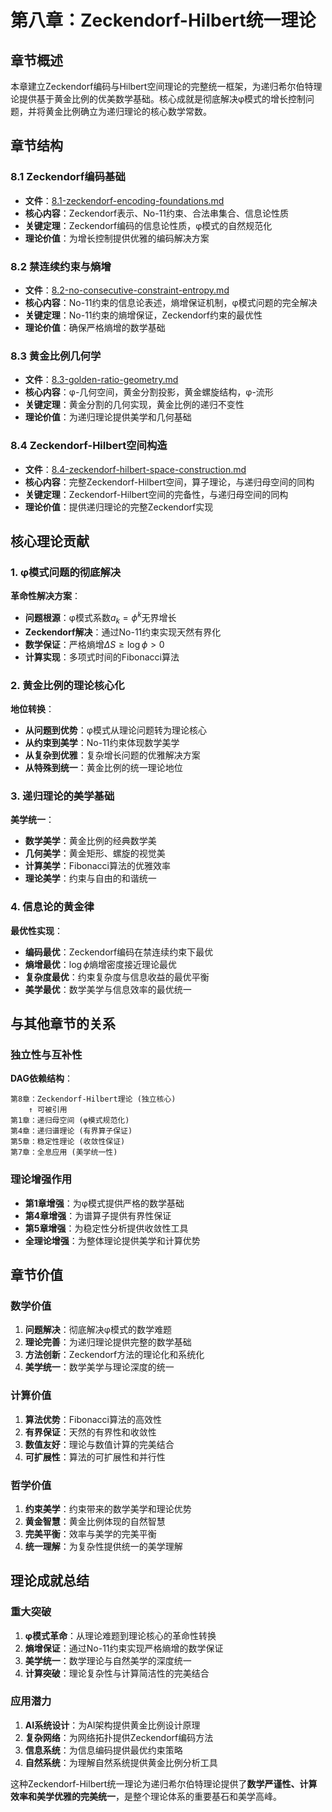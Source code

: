 # 第八章：Zeckendorf-Hilbert统一理论

## 章节概述

本章建立Zeckendorf编码与Hilbert空间理论的完整统一框架，为递归希尔伯特理论提供基于黄金比例的优美数学基础。核心成就是彻底解决φ模式的增长控制问题，并将黄金比例确立为递归理论的核心数学常数。

## 章节结构

### 8.1 Zeckendorf编码基础
- **文件**：[8.1-zeckendorf-encoding-foundations.md](./8.1-zeckendorf-encoding-foundations.md)
- **核心内容**：Zeckendorf表示、No-11约束、合法串集合、信息论性质
- **关键定理**：Zeckendorf编码的信息论性质，φ模式的自然规范化
- **理论价值**：为增长控制提供优雅的编码解决方案

### 8.2 禁连续约束与熵增
- **文件**：[8.2-no-consecutive-constraint-entropy.md](./8.2-no-consecutive-constraint-entropy.md)
- **核心内容**：No-11约束的信息论表述，熵增保证机制，φ模式问题的完全解决
- **关键定理**：No-11约束的熵增保证，Zeckendorf约束的最优性
- **理论价值**：确保严格熵增的数学基础

### 8.3 黄金比例几何学
- **文件**：[8.3-golden-ratio-geometry.md](./8.3-golden-ratio-geometry.md)
- **核心内容**：φ-几何空间，黄金分割投影，黄金螺旋结构，φ-流形
- **关键定理**：黄金分割的几何实现，黄金比例的递归不变性
- **理论价值**：为递归理论提供美学和几何基础

### 8.4 Zeckendorf-Hilbert空间构造
- **文件**：[8.4-zeckendorf-hilbert-space-construction.md](./8.4-zeckendorf-hilbert-space-construction.md)
- **核心内容**：完整Zeckendorf-Hilbert空间，算子理论，与递归母空间的同构
- **关键定理**：Zeckendorf-Hilbert空间的完备性，与递归母空间的同构
- **理论价值**：提供递归理论的完整Zeckendorf实现

## 核心理论贡献

### 1. φ模式问题的彻底解决
**革命性解决方案**：
- **问题根源**：φ模式系数$a_k = \phi^k$无界增长
- **Zeckendorf解决**：通过No-11约束实现天然有界化
- **数学保证**：严格熵增$\Delta S \geq \log \phi > 0$
- **计算实现**：多项式时间的Fibonacci算法

### 2. 黄金比例的理论核心化
**地位转换**：
- **从问题到优势**：φ模式从理论问题转为理论核心
- **从约束到美学**：No-11约束体现数学美学
- **从复杂到优雅**：复杂增长问题的优雅解决方案
- **从特殊到统一**：黄金比例的统一理论地位

### 3. 递归理论的美学基础
**美学统一**：
- **数学美学**：黄金比例的经典数学美
- **几何美学**：黄金矩形、螺旋的视觉美
- **计算美学**：Fibonacci算法的优雅效率
- **理论美学**：约束与自由的和谐统一

### 4. 信息论的黄金律
**最优性实现**：
- **编码最优**：Zeckendorf编码在禁连续约束下最优
- **熵增最优**：$\log \phi$熵增密度接近理论最优
- **复杂度最优**：约束复杂度与信息收益的最优平衡
- **美学最优**：数学美学与信息效率的最优统一

## 与其他章节的关系

### 独立性与互补性
**DAG依赖结构**：
```
第8章：Zeckendorf-Hilbert理论 (独立核心)
    ↑ 可被引用
第1章：递归母空间 (φ模式规范化)
第4章：递归谱理论 (有界算子保证)  
第5章：稳定性理论 (收敛性保证)
第7章：全息应用 (美学统一性)
```

### 理论增强作用
- **第1章增强**：为φ模式提供严格的数学基础
- **第4章增强**：为谱算子提供有界性保证
- **第5章增强**：为稳定性分析提供收敛性工具
- **全理论增强**：为整体理论提供美学和计算优势

## 章节价值

### 数学价值
1. **问题解决**：彻底解决φ模式的数学难题
2. **理论完善**：为递归理论提供完整的数学基础
3. **方法创新**：Zeckendorf方法的理论化和系统化
4. **美学统一**：数学美学与理论深度的统一

### 计算价值
1. **算法优势**：Fibonacci算法的高效性
2. **有界保证**：天然的有界性和收敛性
3. **数值友好**：理论与数值计算的完美结合
4. **可扩展性**：算法的可扩展性和并行性

### 哲学价值
1. **约束美学**：约束带来的数学美学和理论优势
2. **黄金智慧**：黄金比例体现的自然智慧
3. **完美平衡**：效率与美学的完美平衡
4. **统一理解**：为复杂性提供统一的美学理解

## 理论成就总结

### 重大突破
1. **φ模式革命**：从理论难题到理论核心的革命性转换
2. **熵增保证**：通过No-11约束实现严格熵增的数学保证
3. **美学统一**：数学理论与自然美学的深度统一
4. **计算突破**：理论复杂性与计算简洁性的完美结合

### 应用潜力
1. **AI系统设计**：为AI架构提供黄金比例设计原理
2. **复杂网络**：为网络拓扑提供Zeckendorf编码方法
3. **信息系统**：为信息编码提供最优约束策略
4. **自然系统**：为理解自然系统提供黄金比例分析工具

这种Zeckendorf-Hilbert统一理论为递归希尔伯特理论提供了**数学严谨性、计算效率和美学优雅的完美统一**，是整个理论体系的重要基石和美学高峰。